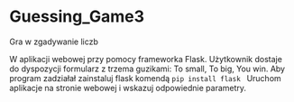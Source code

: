 # Guessing_Game3
Gra w zgadywanie liczb

W aplikacji webowej przy pomocy frameworka Flask. Użytkownik dostaje do dyspozycji formularz z trzema guzikami: To small, To big, You win.
Aby program zadziałał zainstaluj flask komendą `pip install flask `
Uruchom aplikacje na stronie webowej i wskazuj odpowiednie parametry.
